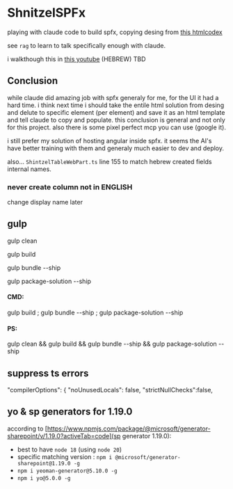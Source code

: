 # ShnitzelSPFx

playing with claude code to build spfx, copying desing from [this htmlcodex](https://htmlcodex.com/demo/?item=2384)

see `rag` to learn to talk specifically enough with claude.

i walkthough this in [this youtube]() (HEBREW) TBD

## Conclusion

while claude did amazing job with spfx generaly for me, for the UI it had a hard time. i think next time i should take the entile html solution from desing and delute to specific element (per element) and save it as an html template and tell claude to copy and populate. this conclusion is general and not only for this project. also there is some pixel perfect mcp you can use (google it).

i still prefer my solution of hosting angular inside spfx. it seems the AI's have better training with them and generaly much easier to dev and deploy.

also... `ShintzelTableWebPart.ts` line 155 to match hebrew created fields internal names.

### never create column not in ENGLISH
change display name later


## gulp

gulp clean

gulp build

gulp bundle --ship

gulp package-solution --ship

#### CMD:
gulp build ; gulp bundle --ship ; gulp package-solution --ship

#### PS:
gulp clean && gulp build && gulp bundle --ship && gulp package-solution --ship

## suppress ts errors
  "compilerOptions": {
    "noUnusedLocals": false,
    "strictNullChecks":false,

## yo & sp generators for 1.19.0

according to [https://www.npmjs.com/package/@microsoft/generator-sharepoint/v/1.19.0?activeTab=code](sp generator 1.19.0):

* best to have `node 18` (using `node 20`)
* specific matching version : `npm i @microsoft/generator-sharepoint@1.19.0 -g`
* `npm i yeoman-generator@5.10.0 -g`
* `npm i yo@5.0.0 -g`

